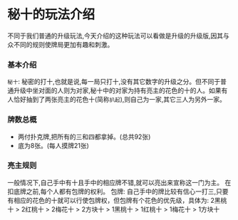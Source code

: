 秘十的玩法介绍
========


不同于我们普通的升级玩法,今天介绍的这种玩法可以看做是升级的升级版,因其与众不同的规则使牌局更加有趣和刺激。

### 基本介绍
<code>秘十</code>: 秘密的打十,也就是说,每一局只打十,没有其它数字的升级之分。但不同于普通升级中坐对面的人则为对家,秘十中的对家为持有亮主的花色的十的人。如果有人恰好抽到了两张亮主的花色十(简称```扒起```),则自己为一家,其它三人为另外一家。

### 牌数总概
- 两付扑克牌,把所有的三和四都拿掉。(总共92张)
- 底为8张。(每人摸牌21张)

### 亮主规则
一般情况下,自己手中有十且手中的相应牌不错,就可以亮出来宣称这一门为主。
在扣底牌之前,每个人都有包牌的权利。
包牌: 自己手中的牌比较有信心一打三,只要有相应的花色的十就可以行使包牌权，但包牌有个花色的优先级，具体为:
2黑桃十 > 2红桃十 > 2梅花十 > 2方块十 > 1黑桃十 > 1红桃十 > 1梅花十 > 1方块十

